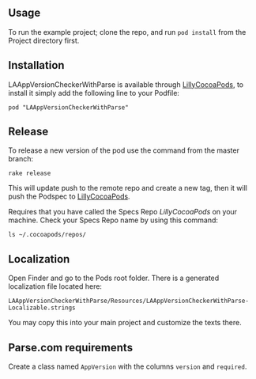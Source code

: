 ## Usage

To run the example project; clone the repo, and run `pod install` from the Project directory first.

## Installation

LAAppVersionCheckerWithParse is available through [LillyCocoaPods](https://bitbucket.org/lillyapps/lilly-cocoa-pods), to install
it simply add the following line to your Podfile:

    pod "LAAppVersionCheckerWithParse"

## Release

To release a new version of the pod use the command from the master branch:

    rake release
    
This will update push to the remote repo and create a new tag, then it will push the Podspec to [LillyCocoaPods](https://bitbucket.org/lillyapps/lilly-cocoa-pods). 

Requires that you have called the Specs Repo *LillyCocoaPods* on your machine. Check your Specs Repo name by using this command:

    ls ~/.cocoapods/repos/

## Localization

Open Finder and go to the Pods root folder. There is a generated localization file located here:

    LAAppVersionCheckerWithParse/Resources/LAAppVersionCheckerWithParse-Localizable.strings

You may copy this into your main project and customize the texts there.

## Parse.com requirements

Create a class named ``AppVersion`` with the columns ``version`` and ``required``.